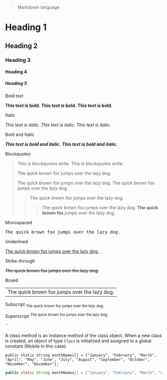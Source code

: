 > Markdown language

# Heading 1

## Heading 2

### Heading 3

#### Heading 4

##### Heading 5

Bold text

**This text is bold.**
**This text is bold.**
<strong>This text is bold.</strong>

Italic

_This text is italic._
_This text is italic._
<em>This text is italic.</em>

Bold and Italic

**_This text is bold and italic._**
<strong><em>This text is bold and italic.</em></strong>

Blockquotes

> This is blockquotes write.
> This is blockquotes write.
>
> The quick brown fox jumps over the lazy dog.
>
> The quick brown fox jumps over the lazy dog.
> The quick brown fox jumps over the lazy dog.
>
> > The quick brown fox jumps over the lazy dog.
> >
> > > The quick brown fox jumps over the lazy dog.
> > > **The quick brown fox** _jumps over the lazy dog._

Monospaced

<samp>The quick brown fox jumps over the lazy dog.</samp>

Underlined

<ins>The quick brown fox jumps over the lazy dog.</ins>

Strike-through

~~The quick brown fox jumps over the lazy dog.~~

Boxed

<table><tr><td>The quick brown fox jumps over the lazy dog.</td></tr></table>

Subscript
<sub>The quick brown fox jumps over the lazy dog.</sub>

Superscript
<sup>The quick brown fox jumps over the lazy dog.</sup>

``

A class method is an instance method of the class object. When a new class is created, an object of type `Class` is initialized and assigned to a global constant (Mobile in this case).

```
public static String monthNames[] = {"January", "February", "March", "April", "May", "June", "July", "August", "September", "October", "November", "December"};
```

```java
public static String monthNames[] = {"January", "February", "March", "April", "May", "June", "July", "August", "September", "October", "November", "December"};
```
